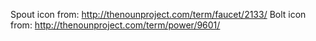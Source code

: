 Spout icon from: http://thenounproject.com/term/faucet/2133/
Bolt icon from: http://thenounproject.com/term/power/9601/
